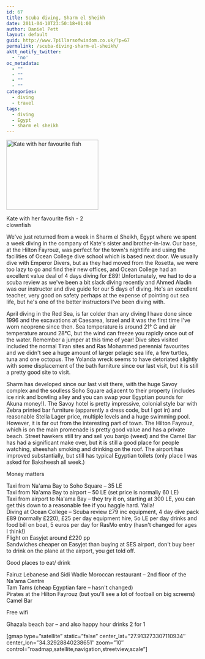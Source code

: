 ```yaml
---
id: 67
title: Scuba diving, Sharm el Sheikh
date: 2011-04-10T23:50:18+01:00
author: Daniel Pett
layout: default
guid: http://www.7pillarsofwisdom.co.uk/?p=67
permalink: /scuba-diving-sharm-el-sheikh/
aktt_notify_twitter:
  - 'no'
oc_metadata:
  - ""
  - ""
  - ""
  - ""
categories:
  - diving
  - travel
tags:
  - diving
  - Egypt
  - sharm el sheikh
---
```

<div style="width: 250px" class="wp-caption alignright">
  <img title="Kate with her favourite fish" src="http://farm6.static.flickr.com/5068/5610015807_8622c1d042_m.jpg" alt="Kate with her favourite fish" width="240" height="183" />
  
  <p class="wp-caption-text">
    Kate with her favourite fish - 2 clownfish
  </p>
</div>

We've just returned from a week in Sharm el Sheikh, Egypt where we spent a week diving in the company of Kate's sister and brother-in-law. Our base, at the Hilton Fayrouz, was perfect for the town's nightlife and using the facilities of Ocean College dive school which is based next door. We usually dive with Emperor Divers, but as they had moved from the Rosetta, we were too lazy to go and find their new offices, and Ocean College had an excellent value deal of 4 days diving for £89! Unfortunately, we had to do a scuba review as we've been a bit slack diving recently and Ahmed Aladin was our instructor and dive guide for our 5 days of diving. He's an excellent teacher, very good on safety perhaps at the expense of pointing out sea life, but he's one of the better instructors I've been diving with.

April diving in the Red Sea, is far colder than any diving I have done since 1996 and the excavations at Caesarea, Israel and it was the first time I've worn neoprene since then. Sea temperature is around 21° C and air temperature around 28°C, but the wind can freeze you rapidly once out of the water. Remember a jumper at this time of year! Dive sites visited included the normal Tiran sites and Ras Mohammed perennial favourites and we didn't see a huge amount of larger pelagic sea life, a few turtles, tuna and one octopus. The Yolanda wreck seems to have detoriated slightly with some displacement of the bath furniture since our last visit, but it is still a pretty good site to visit.

Sharm has developed since our last visit there, with the huge Savoy complex and the soulless Soho Square adjacent to their property (includes ice rink and bowling alley and you can swap your Egyptian pounds for Akuna money!). The Savoy hotel is pretty impressive, colonial style bar with Zebra printed bar furniture (apparently a dress code, but I got in) and reasonable Stella Lager price, multiple levels and a huge swimming pool. However, it is far out from the interesting part of town. The Hilton Fayrouz, which is on the main promenade is pretty good value and has a private beach. Street hawkers still try and sell you banjo (weed) and the Camel Bar has had a significant make over, but it is still a good place for people watching, sheeshah smoking and drinking on the roof. The airport has improved substantially, but still has typical Egyptian toilets (only place I was asked for Baksheesh all week.)

Money matters

Taxi from Na'ama Bay to Soho Square &#8211; 35 LE  
Taxi from Na'ama Bay to airport &#8211; 50 LE (set price is normally 60 LE)  
Taxi from airport to Na'ama Bay &#8211; they try it on, starting at 300 LE, you can get this down to a reasonable fee if you haggle hard. Yalla!  
Diving at Ocean College &#8211; Scuba review £79 inc equipment, 4 day dive pack £89 (normally £220), £25 per day equipment hire, 5o LE per day drinks and food bill on boat, 5 euros per day for RasMo entry (hasn't changed for ages I think!)  
Flight on Easyjet around £220 pp  
Sandwiches cheaper on Easyjet than buying at SES airport, don't buy beer to drink on the plane at the airport, you get told off.

Good places to eat/ drink

Fairuz Lebanese and Sidi Wadie Moroccan restaurant &#8211; 2nd floor of the Na'ama Centre  
Tam Tams (cheap Egyptian fare &#8211; hasn't changed)  
Pirates at the Hilton Fayrouz (but you'll see a lot of football on big screens)  
Camel Bar

Free wifi

Ghazala beach bar &#8211; and also happy hour drinks 2 for 1

[gmap type=&#8221;satellite&#8221; static=&#8221;false&#8221; center\_lat=&#8221;27.913273307110934&#8243; center\_lon=&#8221;34.32928840238651&#8243; zoom=&#8221;10&#8243; control=&#8221;roadmap,satellite,navigation,streetview,scale&#8221;]